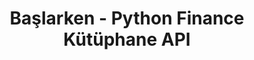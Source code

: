﻿---
title: Başlarken - Python Finance Kütüphane API
linktitle: Başlarken
type: docs
weight: 10
url: /tr/python-net/getting-started/
description: Python Finance Kitaplık API Başlarken bölümü, Ürüne Genel Bakış, Özellik Listesi, Lisanslama, Kurulum ve Örneklerin nasıl çalıştırılacağı gibi konuları kapsar.
---
